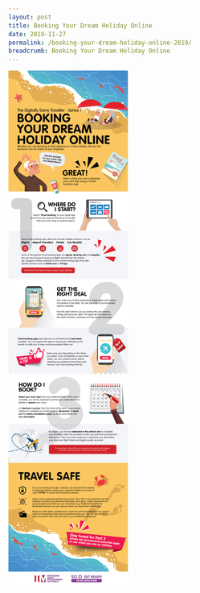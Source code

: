 ```yaml
---
layout: post
title: Booking Your Dream Holiday Online
date: 2019-11-27
permalink: /booking-your-dream-holiday-online-2019/
breadcrumb: Booking Your Dream Holiday Online
---
```


![image1](/images/articles/booking-your-dream-holiday-online/booking-your-dream-holiday-online.jpg)
